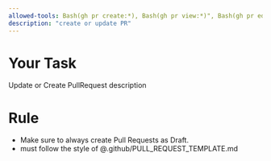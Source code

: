 ```yaml
---
allowed-tools: Bash(gh pr create:*), Bash(gh pr view:*)", Bash(gh pr edit:*)
description: "create or update PR"
---
```


# Your Task

Update or Create PullRequest description

# Rule

- Make sure to always create Pull Requests as Draft.
- must follow the style of @.github/PULL_REQUEST_TEMPLATE.md